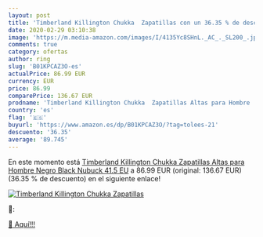```yaml
---
layout: post
title: 'Timberland Killington Chukka  Zapatillas con un 36.35 % de descuento'
date: 2020-02-29 03:10:38
image: 'https://m.media-amazon.com/images/I/4135Yc8SHnL._AC_._SL200_.jpg'
comments: true
category: ofertas
author: ring
slug: 'B01KPCAZ3O-es'
actualPrice: 86.99 EUR
currency: EUR
price: 86.99
comparePrice: 136.67 EUR
prodname: 'Timberland Killington Chukka  Zapatillas Altas para Hombre  Negro  Black Nubuck   41.5 EU'
country: 'es'
flag: '🇪🇸'
buyurl: 'https://www.amazon.es/dp/B01KPCAZ3O/?tag=tolees-21'
descuento: '36.35'
average: '89.745'
---
```


En este momento está [Timberland Killington Chukka  Zapatillas Altas para Hombre  Negro  Black Nubuck   41.5 EU](https://www.amazon.es/dp/B01KPCAZ3O/?tag=tolees-21) a 86.99 EUR (original: 136.67 EUR) (36.35 %  de descuento) en el siguiente enlace!

[![Timberland Killington Chukka  Zapatillas](https://m.media-amazon.com/images/I/4135Yc8SHnL._AC_._SL200_.jpg)](https://www.amazon.es/dp/B01KPCAZ3O/?tag=tolees-21)

🔎:


[🛒 Aquí!!!](https://www.amazon.es/dp/B01KPCAZ3O/?tag=tolees-21)
